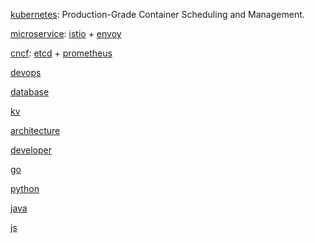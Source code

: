 [kubernetes](/topic/k8s/k8s.md): Production-Grade Container Scheduling and Management.

[microservice](/topic/microservice/istio/istio.md): [istio](/topic/microservice/istio/istio.md) + [envoy](/topic/microservice/envoy/envoy.md)

[cncf](/topic/cncf/cncf.md): [etcd](/topic/cncf/etcd/etcd.md) + [prometheus](/topic/cncf/envoy/prometheus.md)

[devops](/topic/devops/devops.md)

[database](/topic/database/database.md)

[kv](/topic/kv/kv.md)

[architecture](/topic/architecture/architecture.md)

[developer](/topic/developer/developer.md)

[go](/topic/go/go.md)

[python](/topic/python/python.md)

[java](/topic/java/java.md)

[js](/topic/js/js.md)